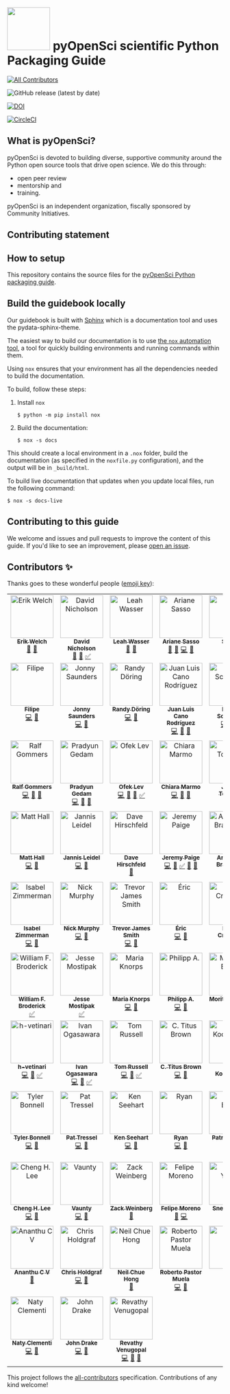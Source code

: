 # <img src="https://www.pyopensci.org/images/logo.png" width=100 /> pyOpenSci scientific Python Packaging Guide
<!-- ALL-CONTRIBUTORS-BADGE:START - Do not remove or modify this section -->
[![All Contributors](https://img.shields.io/badge/all_contributors-73-orange.svg?style=flat-square)](#contributors-)
<!-- ALL-CONTRIBUTORS-BADGE:END -->

![GitHub release (latest by date)](https://img.shields.io/github/v/release/pyopensci/python-package-guide?color=purple&display_name=tag&style=plastic)

[![DOI](https://zenodo.org/badge/556814582.svg)](https://zenodo.org/badge/latestdoi/556814582)

[![CircleCI](https://circleci.com/gh/pyOpenSci/python-package-guide.svg?style=svg)](https://circleci.com/gh/pyOpenSci/python-package-guide)

## What is pyOpenSci?

pyOpenSci is devoted to building diverse, supportive community around
the Python open source tools that drive open science. We do this through:

* open peer review
* mentorship and
* training.

pyOpenSci is an independent organization, fiscally sponsored by Community
Initiatives.

## Contributing statement


## How to setup

This repository contains the source files for the [pyOpenSci Python packaging guide](https://pyopensci.org/python-package-guide).

## Build the guidebook locally

Our guidebook is built with [Sphinx](https://sphinx-doc.org) which is a documentation tool and uses the pydata-sphinx-theme.

The easiest way to build our documentation is to use [the `nox` automation tool](https://nox.thea.codes/),
a tool for quickly building environments and running
commands within them.

Using `nox` ensures that your environment has all the dependencies needed to build the documentation.

To build, follow these steps:

1. Install `nox`

   ```console
   $ python -m pip install nox
   ```
2. Build the documentation:

   ```console
   $ nox -s docs
   ```

This should create a local environment in a `.nox` folder, build the documentation (as specified in the `noxfile.py` configuration), and the output will be in `_build/html`.

To build live documentation that updates when you update local files, run the following command:

```console
$ nox -s docs-live
```


## Contributing to this guide

We welcome and issues and pull requests to improve the content of this guide.
If you'd like to see an improvement, please [open an issue](https://github.com/pyOpenSci/python-package-guide/issues/new/choose).

## Contributors ✨

Thanks goes to these wonderful people ([emoji key](https://allcontributors.org/docs/en/emoji-key)):

<!-- ALL-CONTRIBUTORS-LIST:START - Do not remove or modify this section -->
<!-- prettier-ignore-start -->
<!-- markdownlint-disable -->
<table>
  <tbody>
    <tr>
      <td align="center" valign="top" width="14.28%"><a href="https://fosstodon.org/@eriknw"><img src="https://avatars.githubusercontent.com/u/2058401?v=4?s=100" width="100px;" alt="Erik Welch"/><br /><sub><b>Erik Welch</b></sub></a><br /><a href="https://github.com/pyOpenSci/python-package-guide/commits?author=eriknw" title="Documentation">📖</a> <a href="#design-eriknw" title="Design">🎨</a></td>
      <td align="center" valign="top" width="14.28%"><a href="https://nicholdav.info/"><img src="https://avatars.githubusercontent.com/u/11934090?v=4?s=100" width="100px;" alt="David Nicholson"/><br /><sub><b>David Nicholson</b></sub></a><br /><a href="https://github.com/pyOpenSci/python-package-guide/commits?author=NickleDave" title="Documentation">📖</a> <a href="#design-NickleDave" title="Design">🎨</a> <a href="#tutorial-NickleDave" title="Tutorials">✅</a></td>
      <td align="center" valign="top" width="14.28%"><a href="http://www.leahwasser.com"><img src="https://avatars.githubusercontent.com/u/7649194?v=4?s=100" width="100px;" alt="Leah Wasser"/><br /><sub><b>Leah Wasser</b></sub></a><br /><a href="https://github.com/pyOpenSci/python-package-guide/commits?author=lwasser" title="Documentation">📖</a> <a href="#design-lwasser" title="Design">🎨</a></td>
      <td align="center" valign="top" width="14.28%"><a href="http://arianesasso.me"><img src="https://avatars.githubusercontent.com/u/3659681?v=4?s=100" width="100px;" alt="Ariane Sasso"/><br /><sub><b>Ariane Sasso</b></sub></a><br /><a href="https://github.com/pyOpenSci/python-package-guide/commits?author=arianesasso" title="Documentation">📖</a> <a href="#design-arianesasso" title="Design">🎨</a> <a href="https://github.com/pyOpenSci/python-package-guide/commits?author=arianesasso" title="Code">💻</a> <a href="https://github.com/pyOpenSci/python-package-guide/pulls?q=is%3Apr+reviewed-by%3Aarianesasso" title="Reviewed Pull Requests">👀</a></td>
      <td align="center" valign="top" width="14.28%"><a href="http://ml-gis-service.com"><img src="https://avatars.githubusercontent.com/u/31246246?v=4?s=100" width="100px;" alt="Simon"/><br /><sub><b>Simon</b></sub></a><br /><a href="https://github.com/pyOpenSci/python-package-guide/commits?author=SimonMolinsky" title="Documentation">📖</a> <a href="#design-SimonMolinsky" title="Design">🎨</a></td>
      <td align="center" valign="top" width="14.28%"><a href="http://batalex.github.io"><img src="https://avatars.githubusercontent.com/u/11004857?v=4?s=100" width="100px;" alt="Alexandre Batisse"/><br /><sub><b>Alexandre Batisse</b></sub></a><br /><a href="https://github.com/pyOpenSci/python-package-guide/commits?author=Batalex" title="Documentation">📖</a> <a href="#design-Batalex" title="Design">🎨</a></td>
      <td align="center" valign="top" width="14.28%"><a href="https://github.com/tupui"><img src="https://avatars.githubusercontent.com/u/23188539?v=4?s=100" width="100px;" alt="Pamphile Roy"/><br /><sub><b>Pamphile Roy</b></sub></a><br /><a href="https://github.com/pyOpenSci/python-package-guide/commits?author=tupui" title="Documentation">📖</a> <a href="#design-tupui" title="Design">🎨</a></td>
    </tr>
    <tr>
      <td align="center" valign="top" width="14.28%"><a href="http://ocefpaf.github.io/python4oceanographers"><img src="https://avatars.githubusercontent.com/u/950575?v=4?s=100" width="100px;" alt="Filipe"/><br /><sub><b>Filipe</b></sub></a><br /><a href="https://github.com/pyOpenSci/python-package-guide/commits?author=ocefpaf" title="Code">💻</a> <a href="#design-ocefpaf" title="Design">🎨</a></td>
      <td align="center" valign="top" width="14.28%"><a href="https://jon-e.net"><img src="https://avatars.githubusercontent.com/u/12961499?v=4?s=100" width="100px;" alt="Jonny Saunders"/><br /><sub><b>Jonny Saunders</b></sub></a><br /><a href="https://github.com/pyOpenSci/python-package-guide/commits?author=sneakers-the-rat" title="Code">💻</a> <a href="#design-sneakers-the-rat" title="Design">🎨</a></td>
      <td align="center" valign="top" width="14.28%"><a href="https://github.com/radoering"><img src="https://avatars.githubusercontent.com/u/30527984?v=4?s=100" width="100px;" alt="Randy Döring"/><br /><sub><b>Randy Döring</b></sub></a><br /><a href="https://github.com/pyOpenSci/python-package-guide/commits?author=radoering" title="Code">💻</a> <a href="https://github.com/pyOpenSci/python-package-guide/pulls?q=is%3Apr+reviewed-by%3Aradoering" title="Reviewed Pull Requests">👀</a></td>
      <td align="center" valign="top" width="14.28%"><a href="https://social.juanlu.space/@astrojuanlu"><img src="https://avatars.githubusercontent.com/u/316517?v=4?s=100" width="100px;" alt="Juan Luis Cano Rodríguez"/><br /><sub><b>Juan Luis Cano Rodríguez</b></sub></a><br /><a href="https://github.com/pyOpenSci/python-package-guide/commits?author=astrojuanlu" title="Code">💻</a> <a href="#design-astrojuanlu" title="Design">🎨</a> <a href="https://github.com/pyOpenSci/python-package-guide/pulls?q=is%3Apr+reviewed-by%3Aastrojuanlu" title="Reviewed Pull Requests">👀</a></td>
      <td align="center" valign="top" width="14.28%"><a href="http://iscinumpy.dev"><img src="https://avatars.githubusercontent.com/u/4616906?v=4?s=100" width="100px;" alt="Henry Schreiner"/><br /><sub><b>Henry Schreiner</b></sub></a><br /><a href="https://github.com/pyOpenSci/python-package-guide/commits?author=henryiii" title="Code">💻</a> <a href="#design-henryiii" title="Design">🎨</a> <a href="https://github.com/pyOpenSci/python-package-guide/pulls?q=is%3Apr+reviewed-by%3Ahenryiii" title="Reviewed Pull Requests">👀</a></td>
      <td align="center" valign="top" width="14.28%"><a href="https://mentat.za.net"><img src="https://avatars.githubusercontent.com/u/45071?v=4?s=100" width="100px;" alt="Stefan van der Walt"/><br /><sub><b>Stefan van der Walt</b></sub></a><br /><a href="https://github.com/pyOpenSci/python-package-guide/commits?author=stefanv" title="Code">💻</a> <a href="#design-stefanv" title="Design">🎨</a> <a href="https://github.com/pyOpenSci/python-package-guide/pulls?q=is%3Apr+reviewed-by%3Astefanv" title="Reviewed Pull Requests">👀</a></td>
      <td align="center" valign="top" width="14.28%"><a href="https://github.com/eli-schwartz"><img src="https://avatars.githubusercontent.com/u/6551424?v=4?s=100" width="100px;" alt="Eli Schwartz"/><br /><sub><b>Eli Schwartz</b></sub></a><br /><a href="https://github.com/pyOpenSci/python-package-guide/commits?author=eli-schwartz" title="Code">💻</a> <a href="#design-eli-schwartz" title="Design">🎨</a> <a href="https://github.com/pyOpenSci/python-package-guide/pulls?q=is%3Apr+reviewed-by%3Aeli-schwartz" title="Reviewed Pull Requests">👀</a></td>
    </tr>
    <tr>
      <td align="center" valign="top" width="14.28%"><a href="https://github.com/rgommers/"><img src="https://avatars.githubusercontent.com/u/98330?v=4?s=100" width="100px;" alt="Ralf Gommers"/><br /><sub><b>Ralf Gommers</b></sub></a><br /><a href="https://github.com/pyOpenSci/python-package-guide/commits?author=rgommers" title="Code">💻</a> <a href="#design-rgommers" title="Design">🎨</a> <a href="https://github.com/pyOpenSci/python-package-guide/pulls?q=is%3Apr+reviewed-by%3Argommers" title="Reviewed Pull Requests">👀</a></td>
      <td align="center" valign="top" width="14.28%"><a href="https://pradyunsg.me"><img src="https://avatars.githubusercontent.com/u/3275593?v=4?s=100" width="100px;" alt="Pradyun Gedam"/><br /><sub><b>Pradyun Gedam</b></sub></a><br /><a href="https://github.com/pyOpenSci/python-package-guide/commits?author=pradyunsg" title="Code">💻</a> <a href="#design-pradyunsg" title="Design">🎨</a> <a href="https://github.com/pyOpenSci/python-package-guide/pulls?q=is%3Apr+reviewed-by%3Apradyunsg" title="Reviewed Pull Requests">👀</a></td>
      <td align="center" valign="top" width="14.28%"><a href="https://ofek.dev"><img src="https://avatars.githubusercontent.com/u/9677399?v=4?s=100" width="100px;" alt="Ofek Lev"/><br /><sub><b>Ofek Lev</b></sub></a><br /><a href="https://github.com/pyOpenSci/python-package-guide/commits?author=ofek" title="Code">💻</a> <a href="#design-ofek" title="Design">🎨</a> <a href="https://github.com/pyOpenSci/python-package-guide/pulls?q=is%3Apr+reviewed-by%3Aofek" title="Reviewed Pull Requests">👀</a> <a href="#tutorial-ofek" title="Tutorials">✅</a></td>
      <td align="center" valign="top" width="14.28%"><a href="https://orcid.org/0000-0003-2843-6044"><img src="https://avatars.githubusercontent.com/u/1662261?v=4?s=100" width="100px;" alt="Chiara Marmo"/><br /><sub><b>Chiara Marmo</b></sub></a><br /><a href="https://github.com/pyOpenSci/python-package-guide/commits?author=cmarmo" title="Code">💻</a> <a href="#design-cmarmo" title="Design">🎨</a> <a href="https://github.com/pyOpenSci/python-package-guide/pulls?q=is%3Apr+reviewed-by%3Acmarmo" title="Reviewed Pull Requests">👀</a></td>
      <td align="center" valign="top" width="14.28%"><a href="http://web.science.mq.edu.au/directory/listing/person.htm?id=tjames"><img src="https://avatars.githubusercontent.com/u/1281144?v=4?s=100" width="100px;" alt="James Tocknell"/><br /><sub><b>James Tocknell</b></sub></a><br /><a href="https://github.com/pyOpenSci/python-package-guide/commits?author=aragilar" title="Code">💻</a> <a href="https://github.com/pyOpenSci/python-package-guide/pulls?q=is%3Apr+reviewed-by%3Aaragilar" title="Reviewed Pull Requests">👀</a></td>
      <td align="center" valign="top" width="14.28%"><a href="https://frostming.com"><img src="https://avatars.githubusercontent.com/u/16336606?v=4?s=100" width="100px;" alt="Frost Ming"/><br /><sub><b>Frost Ming</b></sub></a><br /><a href="https://github.com/pyOpenSci/python-package-guide/commits?author=frostming" title="Code">💻</a> <a href="https://github.com/pyOpenSci/python-package-guide/pulls?q=is%3Apr+reviewed-by%3Afrostming" title="Reviewed Pull Requests">👀</a></td>
      <td align="center" valign="top" width="14.28%"><a href="https://github.com/hugovk"><img src="https://avatars.githubusercontent.com/u/1324225?v=4?s=100" width="100px;" alt="Hugo van Kemenade"/><br /><sub><b>Hugo van Kemenade</b></sub></a><br /><a href="https://github.com/pyOpenSci/python-package-guide/commits?author=hugovk" title="Code">💻</a> <a href="https://github.com/pyOpenSci/python-package-guide/pulls?q=is%3Apr+reviewed-by%3Ahugovk" title="Reviewed Pull Requests">👀</a></td>
    </tr>
    <tr>
      <td align="center" valign="top" width="14.28%"><a href="https://code.scienxlab.org"><img src="https://avatars.githubusercontent.com/u/1692372?v=4?s=100" width="100px;" alt="Matt Hall"/><br /><sub><b>Matt Hall</b></sub></a><br /><a href="https://github.com/pyOpenSci/python-package-guide/commits?author=kwinkunks" title="Code">💻</a> <a href="https://github.com/pyOpenSci/python-package-guide/pulls?q=is%3Apr+reviewed-by%3Akwinkunks" title="Reviewed Pull Requests">👀</a></td>
      <td align="center" valign="top" width="14.28%"><a href="https://github.com/jezdez"><img src="https://avatars.githubusercontent.com/u/1610?v=4?s=100" width="100px;" alt="Jannis Leidel"/><br /><sub><b>Jannis Leidel</b></sub></a><br /><a href="https://github.com/pyOpenSci/python-package-guide/commits?author=jezdez" title="Code">💻</a> <a href="https://github.com/pyOpenSci/python-package-guide/pulls?q=is%3Apr+reviewed-by%3Ajezdez" title="Reviewed Pull Requests">👀</a></td>
      <td align="center" valign="top" width="14.28%"><a href="https://dhirschfeld.github.io"><img src="https://avatars.githubusercontent.com/u/881019?v=4?s=100" width="100px;" alt="Dave Hirschfeld"/><br /><sub><b>Dave Hirschfeld</b></sub></a><br /><a href="https://github.com/pyOpenSci/python-package-guide/pulls?q=is%3Apr+reviewed-by%3Adhirschfeld" title="Reviewed Pull Requests">👀</a></td>
      <td align="center" valign="top" width="14.28%"><a href="http://blog.ucodery.com"><img src="https://avatars.githubusercontent.com/u/28751151?v=4?s=100" width="100px;" alt="Jeremy Paige"/><br /><sub><b>Jeremy Paige</b></sub></a><br /><a href="https://github.com/pyOpenSci/python-package-guide/commits?author=ucodery" title="Code">💻</a> <a href="https://github.com/pyOpenSci/python-package-guide/pulls?q=is%3Apr+reviewed-by%3Aucodery" title="Reviewed Pull Requests">👀</a> <a href="#tutorial-ucodery" title="Tutorials">✅</a> <a href="#maintenance-ucodery" title="Maintenance">🚧</a> <a href="https://github.com/pyOpenSci/python-package-guide/commits?author=ucodery" title="Documentation">📖</a></td>
      <td align="center" valign="top" width="14.28%"><a href="https://github.com/abravalheri"><img src="https://avatars.githubusercontent.com/u/320755?v=4?s=100" width="100px;" alt="Anderson Bravalheri"/><br /><sub><b>Anderson Bravalheri</b></sub></a><br /><a href="https://github.com/pyOpenSci/python-package-guide/commits?author=abravalheri" title="Code">💻</a> <a href="#design-abravalheri" title="Design">🎨</a></td>
      <td align="center" valign="top" width="14.28%"><a href="https://possenrie.de"><img src="https://avatars.githubusercontent.com/u/1423562?v=4?s=100" width="100px;" alt="Daniel Possenriede"/><br /><sub><b>Daniel Possenriede</b></sub></a><br /><a href="https://github.com/pyOpenSci/python-package-guide/commits?author=dpprdan" title="Code">💻</a> <a href="https://github.com/pyOpenSci/python-package-guide/pulls?q=is%3Apr+reviewed-by%3Adpprdan" title="Reviewed Pull Requests">👀</a></td>
      <td align="center" valign="top" width="14.28%"><a href="https://github.com/yang-ruoxi"><img src="https://avatars.githubusercontent.com/u/13646711?v=4?s=100" width="100px;" alt="ruoxi"/><br /><sub><b>ruoxi</b></sub></a><br /><a href="https://github.com/pyOpenSci/python-package-guide/commits?author=yang-ruoxi" title="Code">💻</a> <a href="https://github.com/pyOpenSci/python-package-guide/pulls?q=is%3Apr+reviewed-by%3Ayang-ruoxi" title="Reviewed Pull Requests">👀</a></td>
    </tr>
    <tr>
      <td align="center" valign="top" width="14.28%"><a href="https://github.com/isabelizimm"><img src="https://avatars.githubusercontent.com/u/54685329?v=4?s=100" width="100px;" alt="Isabel Zimmerman"/><br /><sub><b>Isabel Zimmerman</b></sub></a><br /><a href="https://github.com/pyOpenSci/python-package-guide/commits?author=isabelizimm" title="Code">💻</a> <a href="https://github.com/pyOpenSci/python-package-guide/pulls?q=is%3Apr+reviewed-by%3Aisabelizimm" title="Reviewed Pull Requests">👀</a></td>
      <td align="center" valign="top" width="14.28%"><a href="https://orcid.org/0000-0001-6628-8033"><img src="https://avatars.githubusercontent.com/u/8931994?v=4?s=100" width="100px;" alt="Nick Murphy"/><br /><sub><b>Nick Murphy</b></sub></a><br /><a href="https://github.com/pyOpenSci/python-package-guide/commits?author=namurphy" title="Code">💻</a> <a href="https://github.com/pyOpenSci/python-package-guide/pulls?q=is%3Apr+reviewed-by%3Anamurphy" title="Reviewed Pull Requests">👀</a></td>
      <td align="center" valign="top" width="14.28%"><a href="https://github.com/Zeitsperre"><img src="https://avatars.githubusercontent.com/u/10819524?v=4?s=100" width="100px;" alt="Trevor James Smith"/><br /><sub><b>Trevor James Smith</b></sub></a><br /><a href="https://github.com/pyOpenSci/python-package-guide/commits?author=Zeitsperre" title="Code">💻</a> <a href="https://github.com/pyOpenSci/python-package-guide/pulls?q=is%3Apr+reviewed-by%3AZeitsperre" title="Reviewed Pull Requests">👀</a></td>
      <td align="center" valign="top" width="14.28%"><a href="https://github.com/merwok"><img src="https://avatars.githubusercontent.com/u/635179?v=4?s=100" width="100px;" alt="Éric"/><br /><sub><b>Éric</b></sub></a><br /><a href="https://github.com/pyOpenSci/python-package-guide/commits?author=merwok" title="Code">💻</a> <a href="https://github.com/pyOpenSci/python-package-guide/pulls?q=is%3Apr+reviewed-by%3Amerwok" title="Reviewed Pull Requests">👀</a></td>
      <td align="center" valign="top" width="14.28%"><a href="https://karencranston.ca/"><img src="https://avatars.githubusercontent.com/u/312034?v=4?s=100" width="100px;" alt="Karen Cranston"/><br /><sub><b>Karen Cranston</b></sub></a><br /><a href="https://github.com/pyOpenSci/python-package-guide/commits?author=kcranston" title="Code">💻</a> <a href="https://github.com/pyOpenSci/python-package-guide/pulls?q=is%3Apr+reviewed-by%3Akcranston" title="Reviewed Pull Requests">👀</a></td>
      <td align="center" valign="top" width="14.28%"><a href="http://jhkennedy.org"><img src="https://avatars.githubusercontent.com/u/7882693?v=4?s=100" width="100px;" alt="Joseph H Kennedy"/><br /><sub><b>Joseph H Kennedy</b></sub></a><br /><a href="https://github.com/pyOpenSci/python-package-guide/commits?author=jhkennedy" title="Code">💻</a> <a href="https://github.com/pyOpenSci/python-package-guide/pulls?q=is%3Apr+reviewed-by%3Ajhkennedy" title="Reviewed Pull Requests">👀</a></td>
      <td align="center" valign="top" width="14.28%"><a href="https://github.com/InessaPawson"><img src="https://avatars.githubusercontent.com/u/43481325?v=4?s=100" width="100px;" alt="Inessa Pawson"/><br /><sub><b>Inessa Pawson</b></sub></a><br /><a href="https://github.com/pyOpenSci/python-package-guide/commits?author=inessapawson" title="Code">💻</a> <a href="https://github.com/pyOpenSci/python-package-guide/pulls?q=is%3Apr+reviewed-by%3Ainessapawson" title="Reviewed Pull Requests">👀</a> <a href="#tutorial-inessapawson" title="Tutorials">✅</a></td>
    </tr>
    <tr>
      <td align="center" valign="top" width="14.28%"><a href="http://orcid.org/0000-0002-8999-9003"><img src="https://avatars.githubusercontent.com/u/6338509?v=4?s=100" width="100px;" alt="William F. Broderick"/><br /><sub><b>William F. Broderick</b></sub></a><br /><a href="#tutorial-billbrod" title="Tutorials">✅</a></td>
      <td align="center" valign="top" width="14.28%"><a href="https://github.com/kierisi"><img src="https://avatars.githubusercontent.com/u/23085445?v=4?s=100" width="100px;" alt="Jesse Mostipak"/><br /><sub><b>Jesse Mostipak</b></sub></a><br /><a href="#tutorial-kierisi" title="Tutorials">✅</a></td>
      <td align="center" valign="top" width="14.28%"><a href="https://github.com/mknorps"><img src="https://avatars.githubusercontent.com/u/27200848?v=4?s=100" width="100px;" alt="Maria Knorps"/><br /><sub><b>Maria Knorps</b></sub></a><br /><a href="https://github.com/pyOpenSci/python-package-guide/commits?author=mknorps" title="Code">💻</a> <a href="https://github.com/pyOpenSci/python-package-guide/pulls?q=is%3Apr+reviewed-by%3Amknorps" title="Reviewed Pull Requests">👀</a></td>
      <td align="center" valign="top" width="14.28%"><a href="https://phil.red"><img src="https://avatars.githubusercontent.com/u/291575?v=4?s=100" width="100px;" alt="Philipp A."/><br /><sub><b>Philipp A.</b></sub></a><br /><a href="https://github.com/pyOpenSci/python-package-guide/commits?author=flying-sheep" title="Code">💻</a> <a href="https://github.com/pyOpenSci/python-package-guide/pulls?q=is%3Apr+reviewed-by%3Aflying-sheep" title="Reviewed Pull Requests">👀</a></td>
      <td align="center" valign="top" width="14.28%"><a href="https://github.com/Midnighter"><img src="https://avatars.githubusercontent.com/u/135653?v=4?s=100" width="100px;" alt="Moritz E. Beber"/><br /><sub><b>Moritz E. Beber</b></sub></a><br /><a href="https://github.com/pyOpenSci/python-package-guide/commits?author=Midnighter" title="Code">💻</a> <a href="#tutorial-Midnighter" title="Tutorials">✅</a></td>
      <td align="center" valign="top" width="14.28%"><a href="http://jacksonwarnerburns.com"><img src="https://avatars.githubusercontent.com/u/33505528?v=4?s=100" width="100px;" alt="Jackson Burns"/><br /><sub><b>Jackson Burns</b></sub></a><br /><a href="https://github.com/pyOpenSci/python-package-guide/commits?author=JacksonBurns" title="Code">💻</a> <a href="https://github.com/pyOpenSci/python-package-guide/pulls?q=is%3Apr+reviewed-by%3AJacksonBurns" title="Reviewed Pull Requests">👀</a> <a href="#tutorial-JacksonBurns" title="Tutorials">✅</a></td>
      <td align="center" valign="top" width="14.28%"><a href="https://github.com/jaimergp"><img src="https://avatars.githubusercontent.com/u/2559438?v=4?s=100" width="100px;" alt="jaimergp"/><br /><sub><b>jaimergp</b></sub></a><br /><a href="https://github.com/pyOpenSci/python-package-guide/commits?author=jaimergp" title="Code">💻</a> <a href="https://github.com/pyOpenSci/python-package-guide/pulls?q=is%3Apr+reviewed-by%3Ajaimergp" title="Reviewed Pull Requests">👀</a> <a href="#tutorial-jaimergp" title="Tutorials">✅</a></td>
    </tr>
    <tr>
      <td align="center" valign="top" width="14.28%"><a href="https://github.com/h-vetinari"><img src="https://avatars.githubusercontent.com/u/33685575?v=4?s=100" width="100px;" alt="h-vetinari"/><br /><sub><b>h-vetinari</b></sub></a><br /><a href="https://github.com/pyOpenSci/python-package-guide/commits?author=h-vetinari" title="Code">💻</a> <a href="https://github.com/pyOpenSci/python-package-guide/pulls?q=is%3Apr+reviewed-by%3Ah-vetinari" title="Reviewed Pull Requests">👀</a> <a href="#tutorial-h-vetinari" title="Tutorials">✅</a></td>
      <td align="center" valign="top" width="14.28%"><a href="https://xmnlab.github.io"><img src="https://avatars.githubusercontent.com/u/5209757?v=4?s=100" width="100px;" alt="Ivan Ogasawara"/><br /><sub><b>Ivan Ogasawara</b></sub></a><br /><a href="https://github.com/pyOpenSci/python-package-guide/commits?author=xmnlab" title="Code">💻</a> <a href="https://github.com/pyOpenSci/python-package-guide/pulls?q=is%3Apr+reviewed-by%3Axmnlab" title="Reviewed Pull Requests">👀</a> <a href="#tutorial-xmnlab" title="Tutorials">✅</a></td>
      <td align="center" valign="top" width="14.28%"><a href="https://github.com/tomalrussell"><img src="https://avatars.githubusercontent.com/u/2762769?v=4?s=100" width="100px;" alt="Tom Russell"/><br /><sub><b>Tom Russell</b></sub></a><br /><a href="https://github.com/pyOpenSci/python-package-guide/commits?author=tomalrussell" title="Code">💻</a> <a href="https://github.com/pyOpenSci/python-package-guide/pulls?q=is%3Apr+reviewed-by%3Atomalrussell" title="Reviewed Pull Requests">👀</a> <a href="#tutorial-tomalrussell" title="Tutorials">✅</a></td>
      <td align="center" valign="top" width="14.28%"><a href="http://ivory.idyll.org/blog/"><img src="https://avatars.githubusercontent.com/u/51016?v=4?s=100" width="100px;" alt="C. Titus Brown"/><br /><sub><b>C. Titus Brown</b></sub></a><br /><a href="https://github.com/pyOpenSci/python-package-guide/commits?author=ctb" title="Code">💻</a> <a href="https://github.com/pyOpenSci/python-package-guide/pulls?q=is%3Apr+reviewed-by%3Actb" title="Reviewed Pull Requests">👀</a></td>
      <td align="center" valign="top" width="14.28%"><a href="https://medium.com/@calekochenour"><img src="https://avatars.githubusercontent.com/u/54423680?v=4?s=100" width="100px;" alt="Cale Kochenour"/><br /><sub><b>Cale Kochenour</b></sub></a><br /><a href="https://github.com/pyOpenSci/python-package-guide/commits?author=calekochenour" title="Code">💻</a> <a href="https://github.com/pyOpenSci/python-package-guide/pulls?q=is%3Apr+reviewed-by%3Acalekochenour" title="Reviewed Pull Requests">👀</a></td>
      <td align="center" valign="top" width="14.28%"><a href="https://github.com/miguelalizo"><img src="https://avatars.githubusercontent.com/u/108839050?v=4?s=100" width="100px;" alt="miguelalizo"/><br /><sub><b>miguelalizo</b></sub></a><br /><a href="https://github.com/pyOpenSci/python-package-guide/commits?author=miguelalizo" title="Code">💻</a> <a href="https://github.com/pyOpenSci/python-package-guide/pulls?q=is%3Apr+reviewed-by%3Amiguelalizo" title="Reviewed Pull Requests">👀</a></td>
      <td align="center" valign="top" width="14.28%"><a href="https://github.com/nyeshlur"><img src="https://avatars.githubusercontent.com/u/72169901?v=4?s=100" width="100px;" alt="nyeshlur"/><br /><sub><b>nyeshlur</b></sub></a><br /><a href="https://github.com/pyOpenSci/python-package-guide/commits?author=nyeshlur" title="Code">💻</a> <a href="https://github.com/pyOpenSci/python-package-guide/pulls?q=is%3Apr+reviewed-by%3Anyeshlur" title="Reviewed Pull Requests">👀</a></td>
    </tr>
    <tr>
      <td align="center" valign="top" width="14.28%"><a href="https://www.linkedin.com/in/tylerjbonnell/"><img src="https://avatars.githubusercontent.com/u/89505514?v=4?s=100" width="100px;" alt="Tyler Bonnell"/><br /><sub><b>Tyler Bonnell</b></sub></a><br /><a href="https://github.com/pyOpenSci/python-package-guide/commits?author=Tyler-Bonnell" title="Code">💻</a> <a href="https://github.com/pyOpenSci/python-package-guide/pulls?q=is%3Apr+reviewed-by%3ATyler-Bonnell" title="Reviewed Pull Requests">👀</a></td>
      <td align="center" valign="top" width="14.28%"><a href="http://www.linkedin.com/pub/pat-tressel/2/b6/610"><img src="https://avatars.githubusercontent.com/u/618916?v=4?s=100" width="100px;" alt="Pat Tressel"/><br /><sub><b>Pat Tressel</b></sub></a><br /><a href="https://github.com/pyOpenSci/python-package-guide/commits?author=ptressel" title="Code">💻</a> <a href="https://github.com/pyOpenSci/python-package-guide/pulls?q=is%3Apr+reviewed-by%3Aptressel" title="Reviewed Pull Requests">👀</a></td>
      <td align="center" valign="top" width="14.28%"><a href="https://github.com/kenseehart"><img src="https://avatars.githubusercontent.com/u/612119?v=4?s=100" width="100px;" alt="Ken Seehart"/><br /><sub><b>Ken Seehart</b></sub></a><br /><a href="https://github.com/pyOpenSci/python-package-guide/commits?author=kenseehart" title="Code">💻</a> <a href="https://github.com/pyOpenSci/python-package-guide/pulls?q=is%3Apr+reviewed-by%3Akenseehart" title="Reviewed Pull Requests">👀</a></td>
      <td align="center" valign="top" width="14.28%"><a href="https://github.com/ryanskeith"><img src="https://avatars.githubusercontent.com/u/657220?v=4?s=100" width="100px;" alt="Ryan"/><br /><sub><b>Ryan</b></sub></a><br /><a href="https://github.com/pyOpenSci/python-package-guide/commits?author=ryanskeith" title="Code">💻</a> <a href="https://github.com/pyOpenSci/python-package-guide/pulls?q=is%3Apr+reviewed-by%3Aryanskeith" title="Reviewed Pull Requests">👀</a></td>
      <td align="center" valign="top" width="14.28%"><a href="https://github.com/pb-413"><img src="https://avatars.githubusercontent.com/u/36516871?v=4?s=100" width="100px;" alt="Patrick Byers"/><br /><sub><b>Patrick Byers</b></sub></a><br /><a href="https://github.com/pyOpenSci/python-package-guide/commits?author=pb-413" title="Code">💻</a> <a href="https://github.com/pyOpenSci/python-package-guide/pulls?q=is%3Apr+reviewed-by%3Apb-413" title="Reviewed Pull Requests">👀</a></td>
      <td align="center" valign="top" width="14.28%"><a href="http://www.stsci.edu/"><img src="https://avatars.githubusercontent.com/u/503615?v=4?s=100" width="100px;" alt="Megan Sosey"/><br /><sub><b>Megan Sosey</b></sub></a><br /><a href="https://github.com/pyOpenSci/python-package-guide/commits?author=sosey" title="Code">💻</a> <a href="https://github.com/pyOpenSci/python-package-guide/pulls?q=is%3Apr+reviewed-by%3Asosey" title="Reviewed Pull Requests">👀</a></td>
      <td align="center" valign="top" width="14.28%"><a href="https://github.com/BSuperbad"><img src="https://avatars.githubusercontent.com/u/100496041?v=4?s=100" width="100px;" alt="Brianne Wilhelmi"/><br /><sub><b>Brianne Wilhelmi</b></sub></a><br /><a href="https://github.com/pyOpenSci/python-package-guide/commits?author=BSuperbad" title="Code">💻</a> <a href="https://github.com/pyOpenSci/python-package-guide/pulls?q=is%3Apr+reviewed-by%3ABSuperbad" title="Reviewed Pull Requests">👀</a></td>
    </tr>
    <tr>
      <td align="center" valign="top" width="14.28%"><a href="https://github.com/chenghlee"><img src="https://avatars.githubusercontent.com/u/3485949?v=4?s=100" width="100px;" alt="Cheng H. Lee"/><br /><sub><b>Cheng H. Lee</b></sub></a><br /><a href="https://github.com/pyOpenSci/python-package-guide/commits?author=chenghlee" title="Code">💻</a> <a href="https://github.com/pyOpenSci/python-package-guide/pulls?q=is%3Apr+reviewed-by%3Achenghlee" title="Reviewed Pull Requests">👀</a></td>
      <td align="center" valign="top" width="14.28%"><a href="https://github.com/Vaunty"><img src="https://avatars.githubusercontent.com/u/68826427?v=4?s=100" width="100px;" alt="Vaunty"/><br /><sub><b>Vaunty</b></sub></a><br /><a href="https://github.com/pyOpenSci/python-package-guide/commits?author=Vaunty" title="Code">💻</a> <a href="https://github.com/pyOpenSci/python-package-guide/pulls?q=is%3Apr+reviewed-by%3AVaunty" title="Reviewed Pull Requests">👀</a></td>
      <td align="center" valign="top" width="14.28%"><a href="https://www.owlfolio.org/"><img src="https://avatars.githubusercontent.com/u/325899?v=4?s=100" width="100px;" alt="Zack Weinberg"/><br /><sub><b>Zack Weinberg</b></sub></a><br /><a href="https://github.com/pyOpenSci/python-package-guide/pulls?q=is%3Apr+reviewed-by%3Azackw" title="Reviewed Pull Requests">👀</a></td>
      <td align="center" valign="top" width="14.28%"><a href="http://flpm.dev"><img src="https://avatars.githubusercontent.com/u/17676929?v=4?s=100" width="100px;" alt="Felipe Moreno"/><br /><sub><b>Felipe Moreno</b></sub></a><br /><a href="https://github.com/pyOpenSci/python-package-guide/pulls?q=is%3Apr+reviewed-by%3Aflpm" title="Reviewed Pull Requests">👀</a> <a href="https://github.com/pyOpenSci/python-package-guide/commits?author=flpm" title="Code">💻</a></td>
      <td align="center" valign="top" width="14.28%"><a href="https://github.com/sn3hay"><img src="https://avatars.githubusercontent.com/u/156010030?v=4?s=100" width="100px;" alt="Sneha Yadav"/><br /><sub><b>Sneha Yadav</b></sub></a><br /><a href="https://github.com/pyOpenSci/python-package-guide/commits?author=sn3hay" title="Code">💻</a> <a href="https://github.com/pyOpenSci/python-package-guide/pulls?q=is%3Apr+reviewed-by%3Asn3hay" title="Reviewed Pull Requests">👀</a></td>
      <td align="center" valign="top" width="14.28%"><a href="https://stefanorivera.com/"><img src="https://avatars.githubusercontent.com/u/442117?v=4?s=100" width="100px;" alt="Stefano Rivera"/><br /><sub><b>Stefano Rivera</b></sub></a><br /><a href="https://github.com/pyOpenSci/python-package-guide/pulls?q=is%3Apr+reviewed-by%3Astefanor" title="Reviewed Pull Requests">👀</a></td>
      <td align="center" valign="top" width="14.28%"><a href="http://stefaniemolin.com"><img src="https://avatars.githubusercontent.com/u/24376333?v=4?s=100" width="100px;" alt="Stefanie Molin"/><br /><sub><b>Stefanie Molin</b></sub></a><br /><a href="https://github.com/pyOpenSci/python-package-guide/commits?author=stefmolin" title="Code">💻</a> <a href="https://github.com/pyOpenSci/python-package-guide/pulls?q=is%3Apr+reviewed-by%3Astefmolin" title="Reviewed Pull Requests">👀</a></td>
    </tr>
    <tr>
      <td align="center" valign="top" width="14.28%"><a href="https://github.com/WeepingClown13"><img src="https://avatars.githubusercontent.com/u/95921427?v=4?s=100" width="100px;" alt="Ananthu C V"/><br /><sub><b>Ananthu C V</b></sub></a><br /><a href="https://github.com/pyOpenSci/python-package-guide/pulls?q=is%3Apr+reviewed-by%3AWeepingClown13" title="Reviewed Pull Requests">👀</a></td>
      <td align="center" valign="top" width="14.28%"><a href="http://chrisholdgraf.com"><img src="https://avatars.githubusercontent.com/u/1839645?v=4?s=100" width="100px;" alt="Chris Holdgraf"/><br /><sub><b>Chris Holdgraf</b></sub></a><br /><a href="https://github.com/pyOpenSci/python-package-guide/commits?author=choldgraf" title="Code">💻</a> <a href="https://github.com/pyOpenSci/python-package-guide/pulls?q=is%3Apr+reviewed-by%3Acholdgraf" title="Reviewed Pull Requests">👀</a></td>
      <td align="center" valign="top" width="14.28%"><a href="http://www.software.ac.uk"><img src="https://avatars.githubusercontent.com/u/1507151?v=4?s=100" width="100px;" alt="Neil Chue Hong"/><br /><sub><b>Neil Chue Hong</b></sub></a><br /><a href="https://github.com/pyOpenSci/python-package-guide/pulls?q=is%3Apr+reviewed-by%3Anpch" title="Reviewed Pull Requests">👀</a></td>
      <td align="center" valign="top" width="14.28%"><a href="http://robpasmue.github.io"><img src="https://avatars.githubusercontent.com/u/37798125?v=4?s=100" width="100px;" alt="Roberto Pastor Muela"/><br /><sub><b>Roberto Pastor Muela</b></sub></a><br /><a href="https://github.com/pyOpenSci/python-package-guide/commits?author=RobPasMue" title="Code">💻</a> <a href="https://github.com/pyOpenSci/python-package-guide/pulls?q=is%3Apr+reviewed-by%3ARobPasMue" title="Reviewed Pull Requests">👀</a></td>
      <td align="center" valign="top" width="14.28%"><a href="https://github.com/yardasol"><img src="https://avatars.githubusercontent.com/u/45364492?v=4?s=100" width="100px;" alt="Olek"/><br /><sub><b>Olek</b></sub></a><br /><a href="https://github.com/pyOpenSci/python-package-guide/commits?author=yardasol" title="Code">💻</a> <a href="https://github.com/pyOpenSci/python-package-guide/pulls?q=is%3Apr+reviewed-by%3Ayardasol" title="Reviewed Pull Requests">👀</a></td>
      <td align="center" valign="top" width="14.28%"><a href="https://github.com/ayhanxian"><img src="https://avatars.githubusercontent.com/u/20816603?v=4?s=100" width="100px;" alt="Han"/><br /><sub><b>Han</b></sub></a><br /><a href="https://github.com/pyOpenSci/python-package-guide/commits?author=ayhanxian" title="Code">💻</a> <a href="https://github.com/pyOpenSci/python-package-guide/pulls?q=is%3Apr+reviewed-by%3Aayhanxian" title="Reviewed Pull Requests">👀</a></td>
      <td align="center" valign="top" width="14.28%"><a href="https://github.com/hpodzorski-USGS"><img src="https://avatars.githubusercontent.com/u/159824971?v=4?s=100" width="100px;" alt="hpodzorski-USGS"/><br /><sub><b>hpodzorski-USGS</b></sub></a><br /><a href="https://github.com/pyOpenSci/python-package-guide/commits?author=hpodzorski-USGS" title="Code">💻</a> <a href="https://github.com/pyOpenSci/python-package-guide/pulls?q=is%3Apr+reviewed-by%3Ahpodzorski-USGS" title="Reviewed Pull Requests">👀</a></td>
    </tr>
    <tr>
      <td align="center" valign="top" width="14.28%"><a href="https://www.linkedin.com/in/ncclementi/"><img src="https://avatars.githubusercontent.com/u/7526622?v=4?s=100" width="100px;" alt="Naty Clementi"/><br /><sub><b>Naty Clementi</b></sub></a><br /><a href="https://github.com/pyOpenSci/python-package-guide/commits?author=ncclementi" title="Code">💻</a> <a href="https://github.com/pyOpenSci/python-package-guide/pulls?q=is%3Apr+reviewed-by%3Ancclementi" title="Reviewed Pull Requests">👀</a></td>
      <td align="center" valign="top" width="14.28%"><a href="https://github.com/John-Drake"><img src="https://avatars.githubusercontent.com/u/22374979?v=4?s=100" width="100px;" alt="John Drake"/><br /><sub><b>John Drake</b></sub></a><br /><a href="https://github.com/pyOpenSci/python-package-guide/commits?author=John-Drake" title="Code">💻</a> <a href="https://github.com/pyOpenSci/python-package-guide/pulls?q=is%3Apr+reviewed-by%3AJohn-Drake" title="Reviewed Pull Requests">👀</a></td>
      <td align="center" valign="top" width="14.28%"><a href="https://github.com/Revathyvenugopal162"><img src="https://avatars.githubusercontent.com/u/104772255?v=4?s=100" width="100px;" alt="Revathy Venugopal"/><br /><sub><b>Revathy Venugopal</b></sub></a><br /><a href="https://github.com/pyOpenSci/python-package-guide/commits?author=Revathyvenugopal162" title="Code">💻</a> <a href="https://github.com/pyOpenSci/python-package-guide/pulls?q=is%3Apr+reviewed-by%3ARevathyvenugopal162" title="Reviewed Pull Requests">👀</a> <a href="https://github.com/pyOpenSci/python-package-guide/commits?author=Revathyvenugopal162" title="Documentation">📖</a></td>
    </tr>
  </tbody>
</table>

<!-- markdownlint-restore -->
<!-- prettier-ignore-end -->

<!-- ALL-CONTRIBUTORS-LIST:END -->

This project follows the [all-contributors](https://github.com/all-contributors/all-contributors) specification. Contributions of any kind welcome!
